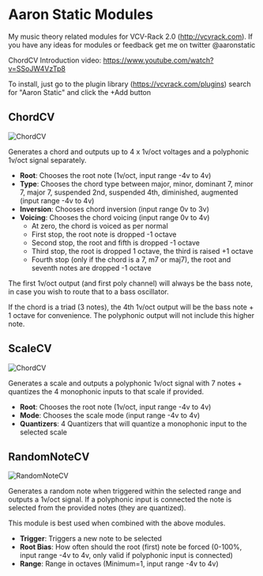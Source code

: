# Aaron Static Modules
My music theory related modules for VCV-Rack 2.0 (http://vcvrack.com). If you have any ideas for modules or feedback get me on twitter @aaronstatic

ChordCV Introduction video: https://www.youtube.com/watch?v=SSoJW4VzTp8

To install, just go to the plugin library (https://vcvrack.com/plugins) search for "Aaron Static" and click the +Add button

## ChordCV
![ChordCV](https://i.imgur.com/5TeI901.jpg "ChordCV")

Generates a chord and outputs up to 4 x 1v/oct voltages and a polyphonic 1v/oct signal separately.

* **Root**: Chooses the root note (1v/oct, input range -4v to 4v)
* **Type**: Chooses the chord type between major, minor, dominant 7, minor 7, major 7, suspended 2nd, suspended 4th, diminished, augmented (input range -4v to 4v)
* **Inversion**: Chooses chord inversion (input range 0v to 3v)
* **Voicing**: Chooses the chord voicing (input range 0v to 4v)
  * At zero, the chord is voiced as per normal
  * First stop, the root note is dropped -1 octave
  * Second stop, the root and fifth is dropped -1 octave
  * Third stop, the root is dropped 1 octave, the third is raised +1 octave
  * Fourth stop (only if the chord is a 7, m7 or maj7), the root and seventh notes are dropped -1 octave

The first 1v/oct output (and first poly channel) will always be the bass note, in case you wish to route that to a bass oscillator.

If the chord is a triad (3 notes), the 4th 1v/oct output will be the bass note + 1 octave for convenience. The polyphonic output will not include this higher note.

## ScaleCV
![ChordCV](https://i.imgur.com/6X5hZbV.jpg "ScaleCV")

Generates a scale and outputs a polyphonic 1v/oct signal with 7 notes + quantizes the 4 monophonic inputs to that scale if provided.

* **Root**: Chooses the root note (1v/oct, input range -4v to 4v)
* **Mode**: Chooses the scale mode (input range -4v to 4v)
* **Quantizers**: 4 Quantizers that will quantize a monophonic input to the selected scale

## RandomNoteCV
![RandomNoteCV](https://i.imgur.com/xK91S79.jpg "RandomNoteCV")

Generates a random note when triggered within the selected range and outputs a 1v/oct signal. If a polyphonic input is connected the note is selected from the provided notes (they are quantized).

This module is best used when combined with the above modules.

* **Trigger**: Triggers a new note to be selected
* **Root Bias**: How often should the root (first) note be forced (0-100%, input range -4v to 4v, only valid if polyphonic input is connected)
* **Range**: Range in octaves (Minimum=1, input range -4v to 4v)
